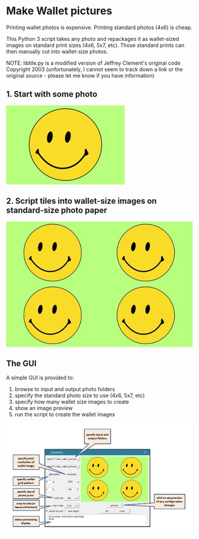 # Make Wallet pictures

Printing wallet photos is expensive. Printing standard photos (4x6) is cheap.

This Python 3 script takes any photo and repackages it as wallet-sized images on standard print sizes (4x6, 5x7, etc). Those standard prints can then manually cut into wallet-size photos.

NOTE: libtile.py is a modified version of Jeffrey Clement's original code Copyright 2003 (unfortunately, I cannot seem to track down a link or the original source - please let me know if you have information)

## 1. Start with some photo
![Original Image](images/smiley-face-original.jpg)

## 2. Script tiles into wallet-size images on standard-size photo paper
![Wallet Photos](images/wallet-smiley-face-original.jpg)

## The GUI
A simple GUI is provided to:
1. browse to input and output photo folders
2. specify the standard photo size to use (4x6, 5x7, etc)
3. specify how many wallet size images to create
4. show an image preview
5. run the script to create the wallet images

![GUI](images/GUI.jpg)
